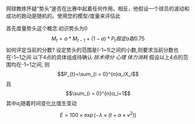 网球教练怀疑“势头”是否在比赛中起着任何作用。相反，他假设一个球员的波动和成功的跑动是随机的。使用您的模型/度量来评估此

首先度量势头这个概念:初识势头为0
$$M_{t} = a*M_{t-1}+(1-a)*P_{t} 假定a取0.75$$
如何评定当前的分数?
设定势头的范围是(-1~1)之间的小数,则要求当前分数也在-1~1之间
以下4点的具体组成待确认
$技术得分$
$心理$
$体力消耗$
假设以上4点的范围均在-1~1之间,
则$$P_{t}=\sum_{i = 0}^{n}α_iX_i$$
且
$$\sum_{i = 0}^{n}α_i=1$$
其中$a_i$随着时间变化比值生变动
$$E = 100 \times \exp(-\lambda \times (t + \alpha \times v^2))$$
